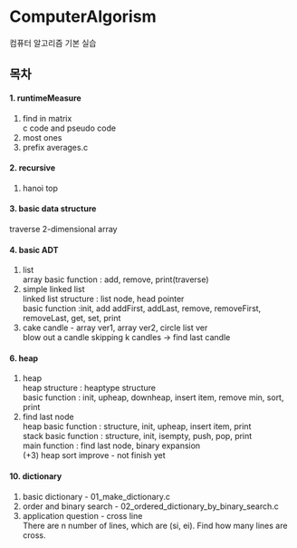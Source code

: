 # ComputerAlgorism  
  
컴퓨터 알고리즘 기본 실습  
## 목차  
#### 1. runtimeMeasure  
1) find in matrix  
c code and pseudo code  
2) most ones  
3) prefix averages.c  

#### 2. recursive  
1) hanoi top
  
#### 3. basic data structure
traverse 2-dimensional array

#### 4. basic ADT  
1) list  
array basic function : add, remove, print(traverse)  
2) simple linked list  
linked list structure : list node, head pointer  
basic function :init, add addFirst, addLast, remove, removeFirst, removeLast, get, set, print  
3) cake candle - array ver1, array ver2, circle list ver  
blow out a candle skipping k candles -> find last candle  




#### 6. heap  
1) heap  
heap structure : heaptype structure  
basic function : init, upheap, downheap, insert item, remove min, sort, print  
2) find last node  
heap basic function : structure, init, upheap, insert item, print  
stack basic function : structure, init, isempty, push, pop, print  
main function : find last node, binary expansion  
(+3) heap sort improve - not finish yet

#### 10. dictionary  
1) basic dictionary - 01_make_dictionary.c
2) order and binary search - 02_ordered_dictionary_by_binary_search.c
3) application question - cross line  
There are n number of lines, which are (si, ei). Find how many lines are cross.  

